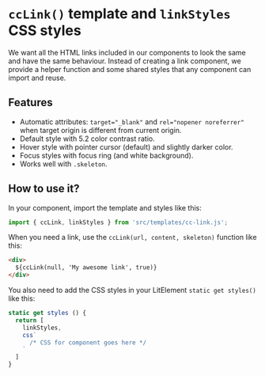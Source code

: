 # `ccLink()` template and `linkStyles` CSS styles

We want all the HTML links included in our components to look the same and have the same behaviour.
Instead of creating a link component, we provide a helper function and some shared styles that any component can import and reuse.

## Features

* Automatic attributes: `target="_blank"` and `rel="nopener noreferrer"` when target origin is different from current origin.
* Default style with 5.2 color contrast ratio.
* Hover style with pointer cursor (default) and slightly darker color.
* Focus styles with focus ring (and white background).
* Works well with `.skeleton`.

## How to use it?

In your component, import the template and styles like this:

```js
import { ccLink, linkStyles } from 'src/templates/cc-link.js';
```

When you need a link, use the `ccLink(url, content, skeleton)` function like this:

```html
<div>
  ${ccLink(null, 'My awesome link', true)}
</div>
```

You also need to add the CSS styles in your LitElement `static get styles()` like this:

```js
static get styles () {
  return [
    linkStyles,
    css`
      /* CSS for component goes here */
    `  
  ]
}
```
